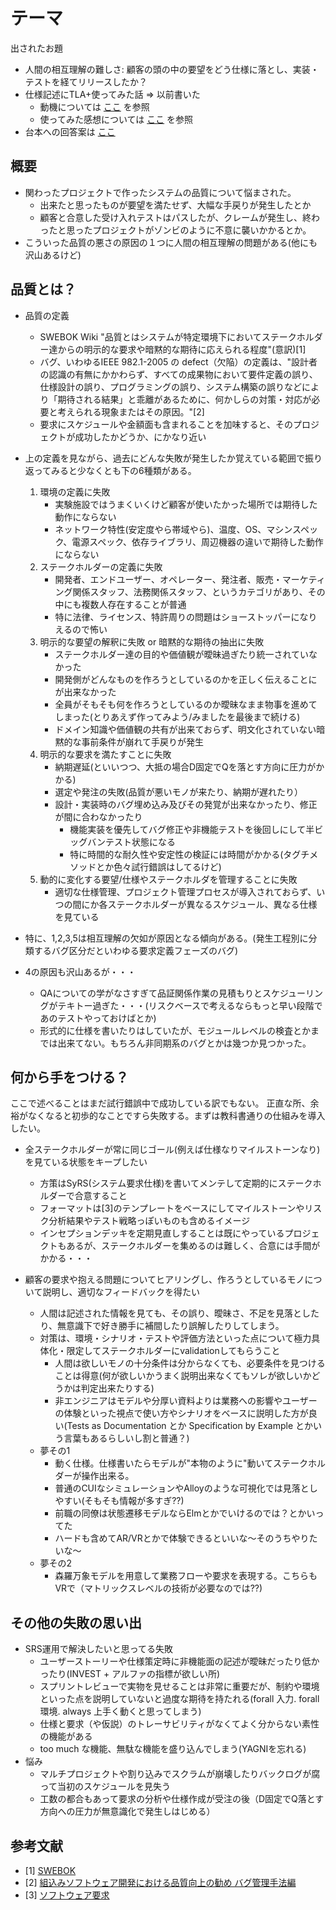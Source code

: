 
テーマ
================

出されたお題

* 人間の相互理解の難しさ: 顧客の頭の中の要望をどう仕様に落とし、実装・テストを経てリリースしたか？
* 仕様記述にTLA+使ってみた話 => 以前書いた
     * 動機については [ここ](../spec20180810/memo.md) を参照
     * 使ってみた感想については [ここ](TLAReview.md) を参照
* 台本への回答案は [ここ](daihon.md)

概要
--------

* 関わったプロジェクトで作ったシステムの品質について悩まされた。
    * 出来たと思ったものが要望を満たせず、大幅な手戻りが発生したとか
    * 顧客と合意した受け入れテストはパスしたが、クレームが発生し、終わったと思ったプロジェクトがゾンビのように不意に襲いかかるとか。
* こういった品質の悪さの原因の１つに人間の相互理解の問題がある(他にも沢山あるけど)


品質とは？
-------

* 品質の定義
    * SWEBOK Wiki "品質とはシステムが特定環境下においてステークホルダー達からの明示的な要求や暗黙的な期待に応えられる程度"(意訳)[1]
    * バグ、いわゆるIEEE 982.1-2005 の defect（欠陥）の定義は、"設計者の認識の有無にかかわらず、すべての成果物において要件定義の誤り、仕様設計の誤り、プログラミングの誤り、システム構築の誤りなどにより「期待される結果」と乖離があるために、何かしらの対策・対応が必要と考えられる現象またはその原因。"[2]
    * 要求にスケジュールや金額面も含まれることを加味すると、そのプロジェクトが成功したかどうか、にかなり近い

* 上の定義を見ながら、過去にどんな失敗が発生したか覚えている範囲で振り返ってみると少なくとも下の6種類がある。
    1. 環境の定義に失敗
        * 実験施設ではうまくいくけど顧客が使いたかった場所では期待した動作にならない
        * ネットワーク特性(安定度やら帯域やら)、温度、OS、マシンスペック、電源スペック、依存ライブラリ、周辺機器の違いで期待した動作にならない
    2. ステークホルダーの定義に失敗
        * 開発者、エンドユーザー、オペレーター、発注者、販売・マーケティング関係スタッフ、法務関係スタッフ、というカテゴリがあり、その中にも複数人存在することが普通
        * 特に法律、ライセンス、特許周りの問題はショーストッパーになりえるので怖い
    3. 明示的な要望の解釈に失敗 or 暗黙的な期待の抽出に失敗
        * ステークホルダー達の目的や価値観が曖昧過ぎたり統一されていなかった
        * 開発側がどんなものを作ろうとしているのかを正しく伝えることにが出来なかった
        * 全員がそもそも何を作ろうとしているのか曖昧なまま物事を進めてしまった(とりあえず作ってみよう/みましたを最後まで続ける)
        * ドメイン知識や価値観の共有が出来ておらず、明文化されていない暗黙的な事前条件が崩れて手戻りが発生
    4. 明示的な要求を満たすことに失敗
        * 納期遅延(といいつつ、大抵の場合D固定でQを落とす方向に圧力がかかる)
        * 選定や発注の失敗(品質が悪いモノが来たり、納期が遅れたり）
        * 設計・実装時のバグ埋め込み及びその発覚が出来なかったり、修正が間に合わなかったり
            * 機能実装を優先してバグ修正や非機能テストを後回しにして半ビッグバンテスト状態になる
            * 特に時間的な耐久性や安定性の検証には時間がかかる(タグチメソッドとか色々試行錯誤はしてるけど)
    5. 動的に変化する要望/仕様やステークホルダを管理することに失敗
        * 適切な仕様管理、プロジェクト管理プロセスが導入されておらず、いつの間にか各ステークホルダーが異なるスケジュール、異なる仕様を見ている
* 特に、1,2,3,5は相互理解の欠如が原因となる傾向がある。(発生工程別に分類するバグ区分だといわゆる要求定義フェーズのバグ)
* 4の原因も沢山あるが・・・
    * QAについての学がなさすぎて品証関係作業の見積もりとスケジューリングがテキトー過ぎた・・・(リスクベースで考えるならもっと早い段階であのテストやっておけばとか)
    * 形式的に仕様を書いたりはしていたが、モジュールレベルの検査とかまでは出来てない。もちろん非同期系のバグとかは幾つか見つかった。

何から手をつける？
----------

ここで述べることはまだ試行錯誤中で成功している訳でもない。
正直な所、余裕がなくなると初歩的なことですら失敗する。まずは教科書通りの仕組みを導入したい。

* 全ステークホルダーが常に同じゴール(例えば仕様なりマイルストーンなり)を見ている状態をキープしたい
    * 方策はSyRS(システム要求仕様)を書いてメンテして定期的にステークホルダーで合意すること
    * フォーマットは[3]のテンプレートをベースにしてマイルストーンやリスク分析結果やテスト戦略っぽいものも含めるイメージ
    * インセプションデッキを定期見直しすることは既にやっているプロジェクトもあるが、ステークホルダーを集めるのは難しく、合意には手間がかかる・・・

* 顧客の要求や抱える問題についてヒアリングし、作ろうとしているモノについて説明し、適切なフィードバックを得たい
    * 人間は記述された情報を見ても、その誤り、曖昧さ、不足を見落としたり、無意識下で好き勝手に補間したり誤解したりしてしまう。
    * 対策は、環境・シナリオ・テストや評価方法といった点について極力具体化・限定してステークホルダーにvalidationしてもらうこと
        * 人間は欲しいモノの十分条件は分からなくても、必要条件を見つけることは得意(何が欲しいかうまく説明出来なくてもソレが欲しいかどうかは判定出来たりする)
        * 非エンジニアはモデルや分厚い資料よりは業務への影響やユーザーの体験といった視点で使い方やシナリオをベースに説明した方が良い(Tests as Documentation とか Specification by Example とかいう言葉もあるらしいし割と普通？)
    * 夢その1
        * 動く仕様。仕様書いたらモデルが"本物のように"動いてステークホルダーが操作出来る。
        * 普通のCUIなシミュレーションやAlloyのような可視化では見落としやすい(そもそも情報が多すぎ??)
        * 前職の同僚は状態遷移モデルならElmとかでいけるのでは？とかいってた
        * ハードも含めてAR/VRとかで体験できるといいな〜そのうちやりたいな〜
    * 夢その2
        * 森羅万象モデルを用意して業務フローや要求を表現する。こちらもVRで（マトリックスレベルの技術が必要なのでは??)


その他の失敗の思い出
----------------

* SRS運用で解決したいと思ってる失敗
    * ユーザーストーリーや仕様策定時に非機能面の記述が曖昧だったり低かったり(INVEST + アルファの指標が欲しい所)
    * スプリントレビューで実物を見せることは非常に重要だが、制約や環境といった点を説明していないと過度な期待を持たれる(forall 入力. forall 環境. always 上手く動くと思ってしまう)
    * 仕様と要求（や仮説）のトレーサビリティがなくてよく分からない素性の機能がある
    * too much な機能、無駄な機能を盛り込んでしまう(YAGNIを忘れる)
* 悩み
    * マルチプロジェクトや割り込みでスクラムが崩壊したりバックログが腐って当初のスケジュールを見失う
    * 工数の都合もあって要求の分析や仕様作成が受注の後（D固定でQ落とす方向への圧力が無意識化で発生しはじめる）

参考文献
-------

* [1] [SWEBOK](http://swebokwiki.org/)
* [2] [組込みソフトウェア開発における品質向上の勧め バグ管理手法編](https://www.ipa.go.jp/files/000027629.pdf)
* [3] [ソフトウェア要求](https://www.amazon.co.jp/ソフトウェア要求-第3版-Karl-Wiegers、Joy-Beatty/dp/4822298396)

